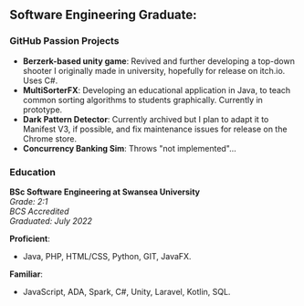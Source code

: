 ## Software Engineering Graduate:
### GitHub Passion Projects
- **Berzerk-based unity game**: Revived and further developing a top-down shooter I originally made in university, hopefully for release on itch.io. Uses C#.
- **MultiSorterFX**: Developing an educational application in Java, to teach common sorting algorithms to students graphically. Currently in prototype.
- **Dark Pattern Detector**: Currently archived but I plan to adapt it to Manifest V3, if possible, and fix maintenance issues for release on the Chrome store.
- **Concurrency Banking Sim**: Throws "not implemented"…

### Education

**BSc Software Engineering at Swansea University**  
*Grade: 2:1*  
*BCS Accredited*  
*Graduated: July 2022*  

**Proficient**:  
- Java, PHP, HTML/CSS, Python, GIT, JavaFX.

**Familiar**:  
- JavaScript, ADA, Spark, C#, Unity, Laravel, Kotlin, SQL.
